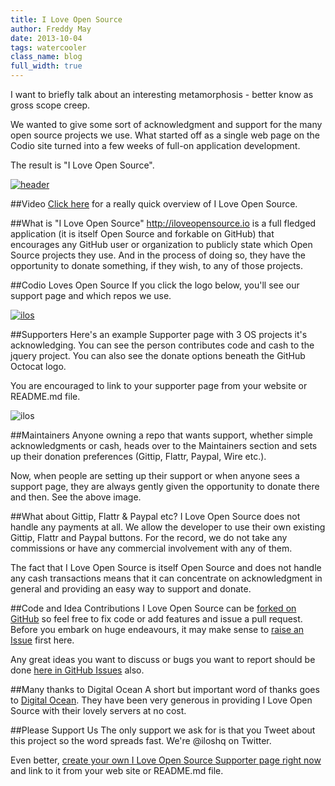 ```yaml
---
title: I Love Open Source
author: Freddy May
date: 2013-10-04
tags: watercooler
class_name: blog
full_width: true
---
```


I want to briefly talk about an interesting metamorphosis - better know as gross scope creep. 

We wanted to give some sort of acknowledgment and support for the many open source projects we use. What started off as a single web page on the Codio site turned into a few weeks of full-on application development. 

The result is "I Love Open Source".

[![header](/img/blog/ilos-blog-hdr.png)](http://iloveopensource.io)

##Video
<a href="http://player.vimeo.com/video/75609049?autoplay=1&hd=1" target="_blank">Click here</a> for a really quick overview of I Love Open Source.


##What is "I Love Open Source"
http://iloveopensource.io is a full fledged application (it is itself Open Source and forkable on GitHub) that encourages any GitHub user or organization to publicly state which Open Source projects they use. And in the process of doing so, they have the opportunity to donate something, if they wish, to any of those projects.

##Codio Loves Open Source
If you click the logo below, you'll see our support page and which repos we use.

[![ilos](/img/ilos-logo-lightbg.png)](http://www.iloveopensource.io/orgs/523c6c7f861be70200000007)

##Supporters
Here's an example Supporter page with 3 OS projects it's acknowledging. You can see the person contributes code and cash to the jquery project. You can also see the donate options beneath the GitHub Octocat logo.

You are encouraged to link to your supporter page from your website or README.md file.

![ilos](/img/blog/ilos-sup-page.png)


##Maintainers
Anyone owning a repo that wants support, whether simple acknowledgments or cash, heads over to the Maintainers section and sets up their donation preferences (Gittip, Flattr, Paypal, Wire etc.).

Now, when people are setting up their support or when anyone sees a support page, they are always gently given the opportunity to donate there and then. See the above image.

##What about Gittip, Flattr & Paypal etc?
I Love Open Source does not handle any payments at all. We allow the developer to use their own existing Gittip, Flattr and Paypal buttons. For the record, we do not take any commissions or have any commercial involvement with any of them. 

The fact that I Love Open Source is itself Open Source and does not handle any cash transactions means that it can concentrate on acknowledgment in general and providing an easy way to support and donate.

##Code and Idea Contributions
I Love Open Source can be [forked on GitHub](https://github.com/codio/iloveopensource) so feel free to fix code or add features and issue a pull request. Before you embark on huge endeavours, it may make sense to [raise an Issue](https://github.com/codio/iloveopensource/issues?state=open) first here. 

Any great ideas you want to discuss or bugs you want to report should be done [here in GitHub Issues](https://github.com/codio/iloveopensource/issues?state=open) also.

##Many thanks to Digital Ocean
A short but important word of thanks goes to [Digital Ocean](http://www.digitalocean.com). They have been very generous in providing I Love Open Source with their lovely servers at no cost.

##Please Support Us
The only support we ask for is that you Tweet about this project so the word spreads fast. We're @iloshq on Twitter.

Even better, [create your own I Love Open Source Supporter page right now](http://iloveopensource.io) and link to it from your web site or README.md file.




